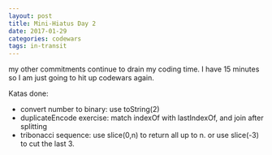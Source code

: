 ```yaml
---
layout: post
title: Mini-Hiatus Day 2
date: 2017-01-29
categories: codewars
tags: in-transit
---
```


my other commitments continue to drain my coding time. I have 15 minutes so I am just going to hit up codewars again.

Katas done:

- convert number to binary: use toString(2)
- duplicateEncode exercise: match indexOf with lastIndexOf, and join after splitting
- tribonacci sequence: use slice(0,n) to return all up to n. or use slice(-3) to cut the last 3.
